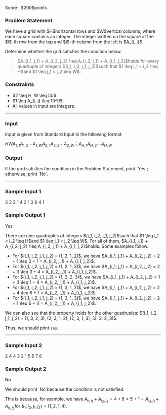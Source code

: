 
<div>

<span>

<span>

<p>
Score : $200$points
</p>

<div>

<section>

### **Problem Statement**

<p>
We have a grid with $H$horizontal rows and $W$vertical columns, where each square contains an integer.
The integer written on the square at the $i$-th row from the top and $j$-th column from the left is $A_{i, j}$.
</p>

<p>
Determine whether the grid satisfies the condition below.
</p>

<blockquote>

<p>
$A_{i_1, j_1} + A_{i_2, j_2} \leq A_{i_2, j_1} + A_{i_1, j_2}$holds for every quadruple of integers $(i_1, i_2, j_1, j_2)$such that $1 \leq i_1 < i_2 \leq H$and $1 \leq j_1 < j_2 \leq W$.
</p>

</blockquote>

</section>

</div>

<div>

<section>

### **Constraints**

<ul>

<li>
$2 \leq H, W \leq 50$
</li>

<li>
$1 \leq A_{i, j} \leq 10^9$
</li>

<li>
All values in input are integers.
</li>

</ul>

</section>

</div>

---

<div>

<div>

<section>

### **Input**

<p>
Input is given from Standard Input in the following format:
</p>

<div>

$H$$W$$A_{1, 1}$$A_{1, 2}$$\cdots$$A_{1, W}$$A_{2, 1}$$A_{2, 2}$$\cdots$$A_{2, W}$$\vdots$$A_{H, 1}$$A_{H, 2}$$\cdots$$A_{H, W}$
</div>

</section>

</div>

<div>

<section>

### **Output**

<p>
If the grid satisfies the condition in the Problem Statement, print `Yes`; otherwise, print `No`.
</p>

</section>

</div>

</div>

---

<div>

<section>

### **Sample Input 1**

<div>

3 3
2 1 4
3 1 3
6 4 1

</div>

</section>

</div>

<div>

<section>

### **Sample Output 1**

<div>

Yes

</div>

<p>
There are nine quadruples of integers $(i_1, i_2, j_1, j_2)$such that $1 \leq i_1 < i_2 \leq H$and $1 \leq j_1 < j_2 \leq W$. For all of them, $A_{i_1, j_1} + A_{i_2, j_2} \leq A_{i_2, j_1} + A_{i_1, j_2}$holds. Some examples follow.
</p>

<ul>

<li>
For $(i_1, i_2, j_1, j_2) = (1, 2, 1, 2)$, we have $A_{i_1, j_1} + A_{i_2, j_2} = 2 + 1 \leq 3 + 1 = A_{i_2, j_1} + A_{i_1, j_2}$.
</li>

<li>
For $(i_1, i_2, j_1, j_2) = (1, 2, 1, 3)$, we have $A_{i_1, j_1} + A_{i_2, j_2} = 2 + 3 \leq 3 + 4 = A_{i_2, j_1} + A_{i_1, j_2}$.
</li>

<li>
For $(i_1, i_2, j_1, j_2) = (1, 2, 2, 3)$, we have $A_{i_1, j_1} + A_{i_2, j_2} = 1 + 3 \leq 1 + 4 = A_{i_2, j_1} + A_{i_1, j_2}$.
</li>

<li>
For $(i_1, i_2, j_1, j_2) = (1, 3, 1, 2)$, we have $A_{i_1, j_1} + A_{i_2, j_2} = 2 + 4 \leq 6 + 1 = A_{i_2, j_1} + A_{i_1, j_2}$.
</li>

<li>
For $(i_1, i_2, j_1, j_2) = (1, 3, 1, 3)$, we have $A_{i_1, j_1} + A_{i_2, j_2} = 2 + 1 \leq 6 + 4 = A_{i_2, j_1} + A_{i_1, j_2}$.
</li>

</ul>

<p>
We can also see that the property holds for the other quadruples: $(i_1, i_2, j_1, j_2) = (1, 3, 2, 3), (2, 3, 1, 2), (2, 3, 1, 3), (2, 3, 2, 3)$.

Thus, we should print `Yes`.
</p>

</section>

</div>

---

<div>

<section>

### **Sample Input 2**

<div>

2 4
4 3 2 1
5 6 7 8

</div>

</section>

</div>

<div>

<section>

### **Sample Output 2**

<div>

No

</div>

<p>
We should print `No`because the condition is not satisfied.

This is because, for example, we have $A_{i_1, j_1} + A_{i_2, j_2} = 4 + 8 > 5 + 1 = A_{i_2, j_1} + A_{i_1, j_2}$for $(i_1, i_2, j_1, j_2) = (1, 2, 1, 4)$.
</p>

</section>

</div>

</span>

</span>

</div>
